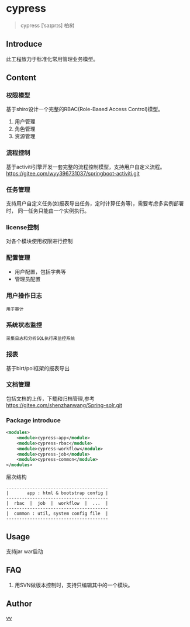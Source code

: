 # cypress

> cypress [ˈsaɪprɪs] 柏树

## Introduce

此工程致力于标准化常用管理业务模型。


## Content

### 权限模型
<p>
    基于shiro设计一个完整的RBAC(Role-Based Access Control)模型。
</p>

1. 用户管理
2. 角色管理
3. 资源管理


### 流程控制
基于activiti引擎开发一套完整的流程控制模型，支持用户自定义流程。
https://gitee.com/wyy396731037/springboot-activiti.git

### 任务管理
支持用户自定义任务(如报表导出任务，定时计算任务等)，需要考虑多实例部署时，
同一任务只能由一个实例执行。


### license控制
对各个模块使用权限进行控制


### 配置管理
- 用户配置，包括字典等
- 管理员配置


### 用户操作日志
    用于审计

### 系统状态监控
    采集日志和分析SQL执行来监控系统

### 报表
基于birt/poi框架的报表导出


### 文档管理
包括文档的上传，下载和归档管理,参考
https://gitee.com/shenzhanwang/Spring-solr.git

### Package introduce

```xml
<modules>
    <module>cypress-app</module>
    <module>cypress-rbac</module>
    <module>cypress-workflow</module>
    <module>cypress-job</module>
    <module>cypress-common</module>
</modules>
```
层次结构<br/>
```
---------------------------------------
|       app : html & bootstrap config |
---------------------------------------
|  rbac  |  job  |  workflow  |  ...  |
---------------------------------------
|  common : util, system config file  |
---------------------------------------
```


## Usage

支持jar war启动

## FAQ

1. 用SVN做版本控制时，支持只编辑其中的一个模块。




## Author

[vv](vivid_xiang@163.com)